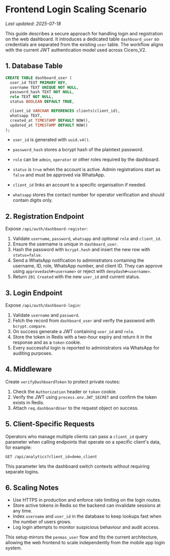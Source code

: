 # Frontend Login Scaling Scenario

*Last updated: 2025-07-18*

This guide describes a secure approach for handling login and registration on the web dashboard. It introduces a dedicated table `dashboard_user` so credentials are separated from the existing `user` table. The workflow aligns with the current JWT authentication model used across Cicero_V2.

## 1. Database Table

```sql
CREATE TABLE dashboard_user (
  user_id TEXT PRIMARY KEY,
  username TEXT UNIQUE NOT NULL,
  password_hash TEXT NOT NULL,
  role TEXT NOT NULL,
  status BOOLEAN DEFAULT TRUE,

  client_id VARCHAR REFERENCES clients(client_id),
  whatsapp TEXT,
  created_at TIMESTAMP DEFAULT NOW(),
  updated_at TIMESTAMP DEFAULT NOW()
);
```

- `user_id` is generated with `uuid.v4()`.
- `password_hash` stores a bcrypt hash of the plaintext password.
- `role` can be `admin`, `operator` or other roles required by the dashboard.
- `status` is `true` when the account is active. Admin registrations start as `false` and must be approved via WhatsApp.

 - `client_id` links an account to a specific organisation if needed.
 - `whatsapp` stores the contact number for operator verification and should contain digits only.

## 2. Registration Endpoint

Expose `/api/auth/dashboard-register`:

1. Validate `username`, `password`, `whatsapp` and optional `role` and `client_id`.
2. Ensure the username is unique in `dashboard_user`.
3. Hash the password with `bcrypt.hash` and insert the new row with `status=false`.
4. Send a WhatsApp notification to administrators containing the username, ID, role, WhatsApp number, and client ID. They can approve using `approvedash#<username>` or reject with `denydash#<username>`.
5. Return `201 Created` with the new `user_id` and current status.


## 3. Login Endpoint

Expose `/api/auth/dashboard-login`:

1. Validate `username` and `password`.
2. Fetch the record from `dashboard_user` and verify the password with `bcrypt.compare`.
3. On success generate a JWT containing `user_id` and `role`.
4. Store the token in Redis with a two-hour expiry and return it in the response and as a `token` cookie.
5. Every successful login is reported to administrators via WhatsApp for auditing purposes.

## 4. Middleware

Create `verifyDashboardToken` to protect private routes:

1. Check the `Authorization` header or `token` cookie.
2. Verify the JWT using `process.env.JWT_SECRET` and confirm the token exists in Redis.
3. Attach `req.dashboardUser` to the request object on success.

## 5. Client-Specific Requests

Operators who manage multiple clients can pass a `client_id` query parameter when calling endpoints that operate on a specific client's data, for example:

```
GET /api/analytics?client_id=demo_client
```

This parameter lets the dashboard switch contexts without requiring separate logins.

## 6. Scaling Notes

- Use HTTPS in production and enforce rate limiting on the login routes.
- Store active tokens in Redis so the backend can invalidate sessions at any time.
- Index `username` and `user_id` in the database to keep lookups fast when the number of users grows.
- Log login attempts to monitor suspicious behaviour and audit access.

This setup mirrors the `penmas_user` flow and fits the current architecture, allowing the web frontend to scale independently from the mobile app login system.
